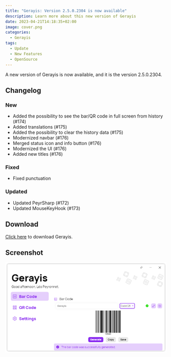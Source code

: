 ```yaml
---
title: "Gerayis: Version 2.5.0.2304 is now available"
description: Learn more about this new version of Gerayis
date: 2023-04-21T14:18:35+02:00
image: cover.png
categories:
  - Gerayis
tags:
  - Update
  - New Features
  - OpenSource
---
```


A new version of Gerayis is now available, and it is the version 2.5.0.2304.

## Changelog

### New

- Added the possibility to see the bar/QR code in full screen from history (#174)
- Added translations (#175)
- Added the possibility to clear the history data (#175)
- Modernized navbar (#176)
- Merged status icon and info button (#176)
- Modernized the UI (#176)
- Added new titles (#176)

### Fixed

- Fixed punctuation

### Updated

- Updated PeyrSharp (#172)
- Updated MouseKeyHook (#173)

## Download

[Click here](http://tinyurl.com/DownloadGerayis) to download Gerayis.

## Screenshot

![The new UI of Gerayis](1.png)

